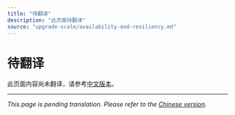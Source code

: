 ```yaml
---
title: "待翻译"
description: "此页面待翻译"
source: "upgrade-scale/availability-and-resiliency.md"
---
```


# 待翻译

此页面内容尚未翻译，请参考[中文版本](../../zh/upgrade-scale/availability-and-resiliency.md)。

---

*This page is pending translation. Please refer to the [Chinese version](../../zh/upgrade-scale/availability-and-resiliency.md).*
